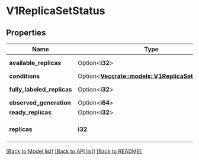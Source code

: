 # V1ReplicaSetStatus

## Properties

Name | Type | Description | Notes
------------ | ------------- | ------------- | -------------
**available_replicas** | Option<**i32**> | The number of available replicas (ready for at least minReadySeconds) for this replica set. | [optional]
**conditions** | Option<[**Vec<crate::models::V1ReplicaSetCondition>**](v1.ReplicaSetCondition.md)> | Represents the latest available observations of a replica set's current state. | [optional]
**fully_labeled_replicas** | Option<**i32**> | The number of pods that have labels matching the labels of the pod template of the replicaset. | [optional]
**observed_generation** | Option<**i64**> | ObservedGeneration reflects the generation of the most recently observed ReplicaSet. | [optional]
**ready_replicas** | Option<**i32**> | The number of ready replicas for this replica set. | [optional]
**replicas** | **i32** | Replicas is the most recently oberved number of replicas. More info: https://kubernetes.io/docs/concepts/workloads/controllers/replicationcontroller/#what-is-a-replicationcontroller | 

[[Back to Model list]](../README.md#documentation-for-models) [[Back to API list]](../README.md#documentation-for-api-endpoints) [[Back to README]](../README.md)


